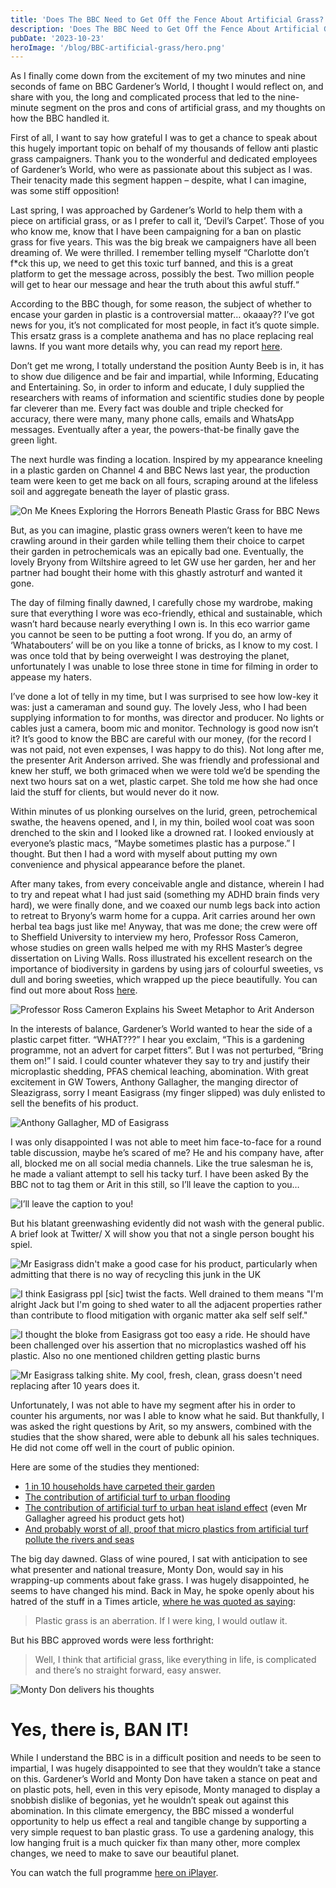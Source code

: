 ```yaml
---
title: 'Does The BBC Need to Get Off the Fence About Artificial Grass?'
description: 'Does The BBC Need to Get Off the Fence About Artificial Grass? My thoughts on the recent Gardener''s World segment'
pubDate: '2023-10-23'
heroImage: '/blog/BBC-artificial-grass/hero.png'
---
```


As I finally come down from the excitement of my two minutes and nine seconds of fame on BBC Gardener’s World, I thought I would reflect on, and share with you, the long and complicated process that led to the nine-minute segment on the pros and cons of artificial grass, and my thoughts on how the BBC handled it.

First of all, I want to say how grateful I was to get a chance to speak about this hugely important topic on behalf of my thousands of fellow anti plastic grass campaigners. Thank you to the wonderful and dedicated employees of Gardener’s World, who were as passionate about this subject as I was. Their tenacity made this segment happen – despite, what I can imagine, was some stiff opposition!

Last spring, I was approached by Gardener’s World to help them with a piece on artificial grass, or as I prefer to call it, ‘Devil’s Carpet’. Those of you who know me, know that I have been campaigning for a ban on plastic grass for five years. This was the big break we campaigners have all been dreaming of. We were thrilled. I remember telling myself “Charlotte don’t f*ck this up, we need to get this toxic turf banned, and this is a great platform to get the message across, possibly the best. Two million people will get to hear our message and hear the truth about this awful stuff.“

According to the BBC though, for some reason, the subject of whether to encase your garden in plastic is a controversial matter… okaaay?? I’ve got news for you, it’s not complicated for most people, in fact it’s quote simple. This ersatz grass is a complete anathema and has no place replacing real lawns. If you want more details why, you can read my report [here](https://capabilitycharlotte.com/artificial-grass/).

Don’t get me wrong, I totally understand the position Aunty Beeb is in, it has to show due diligence and be fair and impartial, while Informing, Educating and Entertaining. So, in order to inform and educate, I duly supplied the researchers with reams of information and scientific studies done by people far cleverer than me. Every fact was double and triple checked for accuracy, there were many, many phone calls, emails and WhatsApp messages. Eventually after a year, the powers-that-be finally gave the green light.

The next hurdle was finding a location. Inspired by my appearance kneeling in a plastic garden on Channel 4 and BBC News last year, the production team were keen to get me back on all fours, scraping around at the lifeless soil and aggregate beneath the layer of plastic grass.

![On Me Knees Exploring the Horrors Beneath Plastic Grass for BBC News](/blog/BBC-artificial-grass/bbc-news.jpg)

But, as you can imagine, plastic grass owners weren’t keen to have me crawling around in their garden while telling them their choice to carpet their garden in petrochemicals was an epically bad one. Eventually, the lovely Bryony from Wiltshire agreed to let GW use her garden, her and her partner had bought their home with this ghastly astroturf and wanted it gone.

The day of filming finally dawned, I carefully chose my wardrobe, making sure that everything I wore was eco-friendly, ethical and sustainable, which wasn’t hard because nearly everything I own is. In this eco warrior game you cannot be seen to be putting a foot wrong. If you do, an army of ‘Whatabouters’ will be on you like a tonne of bricks, as I know to my cost. I was once told that by being overweight I was destroying the planet, unfortunately I was unable to lose three stone in time for filming in order to appease my haters.

I’ve done a lot of telly in my time, but I was surprised to see how low-key it was: just a cameraman and sound guy. The lovely Jess, who I had been supplying information to for months, was director and producer. No lights or cables just a camera, boom mic and monitor. Technology is good now isn’t it? It’s good to know the BBC are careful with our money, (for the record I was not paid, not even expenses, I was happy to do this). Not long after me, the presenter Arit Anderson arrived. She was friendly and professional and knew her stuff, we both grimaced when we were told we’d be spending the next two hours sat on a wet, plastic carpet. She told me how she had once laid the stuff for clients, but would never do it now.

Within minutes of us plonking ourselves on the lurid, green, petrochemical swathe, the heavens opened, and I, in my thin, boiled wool coat was soon drenched to the skin and I looked like a drowned rat. I looked enviously at everyone’s plastic macs, “Maybe sometimes plastic has a purpose.” I thought. But then I had a word with myself about putting my own convenience and physical appearance before the planet.

After many takes, from every conceivable angle and distance, wherein I had to try and repeat what I had just said (something my ADHD brain finds very hard), we were finally done, and we coaxed our numb legs back into action to retreat to Bryony’s warm home for a cuppa. Arit carries around her own herbal tea bags just like me! Anyway, that was me done; the crew were off to Sheffield University to interview my hero, Professor Ross Cameron, whose studies on green walls helped me with my RHS Master’s degree dissertation on Living Walls. Ross illustrated his excellent research on the importance of biodiversity in gardens by using jars of colourful sweeties, vs dull and boring sweeties, which wrapped up the piece beautifully. You can find out more about Ross [here](https://www.sheffield.ac.uk/landscape/people/academic/ross-cameron).

![Professor Ross Cameron Explains his Sweet Metaphor to Arit Anderson](/blog/BBC-artificial-grass/ross.png)

In the interests of balance, Gardener’s World wanted to hear the side of a plastic carpet fitter. “WHAT???” I hear you exclaim, “This is a gardening programme, not an advert for carpet fitters”.  But I was not perturbed, “Bring them on!” I said. I could counter whatever they say to try and justify their microplastic shedding, PFAS chemical leaching, abomination. With great excitement in GW Towers, Anthony Gallagher, the manging director of Sleazigrass, sorry I meant Easigrass (my finger slipped) was duly enlisted to sell the benefits of his product.

![Anthony Gallagher, MD of Easigrass](/blog/BBC-artificial-grass/anthony.png)

I was only disappointed I was not able to meet him face-to-face for a round table discussion, maybe he’s scared of me? He and his company have, after all, blocked me on all social media channels. Like the true salesman he is, he made a valiant attempt to sell his tacky turf. I have been asked By the BBC not to tag them or Arit in this still, so I’ll leave the caption to you…

![I’ll leave the caption to you!](/blog/BBC-artificial-grass/arit.png)

But his blatant greenwashing evidently did not wash with the general public. A brief look at Twitter/ X will show you that not a single person bought his spiel.

![Mr Easigrass didn't make a good case for his product, particularly when admitting that there is no way of recycling this junk in the UK](/blog/BBC-artificial-grass/twitter-1.png)

![I think Easigrass ppl [sic] twist the facts. Well drained to them means "I'm alright Jack but I'm going to shed water to all the adjacent properties rather than contribute to flood mitigation with organic matter aka self self self."](/blog/BBC-artificial-grass/twitter-2.png)

![I thought the bloke from Easigrass got too easy a ride. He should have been challenged over his assertion that no microplastics washed off his plastic. Also no one mentioned children getting plastic burns](/blog/BBC-artificial-grass/twitter-3.png)

![Mr Easigrass talking shite. My cool, fresh, clean, grass doesn't need replacing after 10 years does it.](/blog/BBC-artificial-grass/twitter-4.png)

Unfortunately, I was not able to have my segment after his in order to counter his arguments, nor was I able to know what he said. But thankfully, I was asked the right questions by Arit, so my answers, combined with the studies that the show shared, were able to debunk all his sales techniques. He did not come off well in the court of public opinion.

Here are some of the studies they mentioned:

- [1 in 10 households have carpeted their garden](https://www.aviva.com/newsroom/news-releases/2022/07/gardens-being-uprooted-in-favour-of-driveways-and-artificial-grass-new-research-reveals/)
- [The contribution of artificial turf to urban flooding](https://inews.co.uk/news/environment/mass-rollout-artificial-grass-could-raise-risk-flash-flooding-scientists-warn-1067605)
- [The contribution of artificial turf to urban heat island effect](https://ui.adsabs.harvard.edu/abs/2021EGUGA..23..668V/abstract#:~:text=Artificial%20turf%20can%20reach%20very,the%20urban%20heat%20island%20effect) (even Mr Gallagher agreed his product gets hot)
- [And probably worst of all, proof that micro plastics from artificial turf pollute the rivers and seas](https://www.newscientist.com/article/2383869-huge-amounts-of-plastic-from-artificial-grass-end-up-in-the-sea/)

The big day dawned. Glass of wine poured, I sat with anticipation to see what presenter and national treasure, Monty Don, would say in his wrapping-up comments about fake grass. I was hugely disappointed, he seems to have changed his mind. Back in May, he spoke openly about his hatred of the stuff in a Times article, [where he was quoted as saying](https://www.thetimes.co.uk/article/monty-don-plastic-grass-is-an-aberration-if-i-were-king-i-would-outlaw-it-jgqmczkl0):

> Plastic grass is an aberration. If I were king, I would outlaw it.

But his BBC approved words were less forthright:

> Well, I think that artificial grass, like everything in life, is complicated and there’s no straight forward, easy answer.

![Monty Don delivers his thoughts](/blog/BBC-artificial-grass/monty.png)

# Yes, there is, BAN IT!

While I understand the BBC is in a difficult position and needs to be seen to impartial, I was hugely disappointed to see that they wouldn’t take a stance on this. Gardener’s World and Monty Don have taken a stance on peat and on plastic pots, hell, even in this very episode, Monty managed to display a snobbish dislike of begonias, yet he wouldn’t speak out against this abomination. In this climate emergency, the BBC missed a wonderful opportunity to help us effect a real and tangible change by supporting a very simple request to ban plastic grass. To use a gardening analogy, this low hanging fruit is a much quicker fix than many other, more complex changes, we need to make to save our beautiful planet.

You can watch the full programme [here on iPlayer](https://www.bbc.co.uk/iplayer/episode/m001rkm9/gardeners-world-2023-episode-30). 
